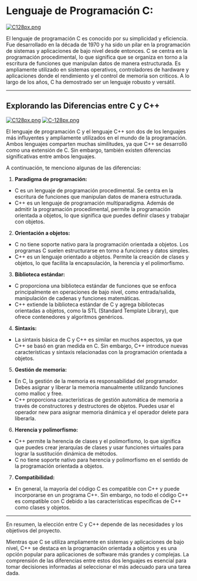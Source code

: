 # Lenguaje de Programación C:
[![C128px.png](https://i.postimg.cc/9Q6YyQC4/C128px.png)](https://postimg.cc/3kZGT7y7)

El lenguaje de programación C es conocido por su simplicidad y eficiencia. 
Fue desarrollado en la década de 1970 y ha sido un pilar en la programación de sistemas y aplicaciones de bajo nivel desde entonces. C se centra en la programación procedimental, lo que significa que se organiza en torno a la escritura de funciones que manipulan datos de manera estructurada. Es ampliamente utilizado en sistemas operativos, controladores de hardware y aplicaciones donde el rendimiento y el control de memoria son críticos. A lo largo de los años, C ha demostrado ser un lenguaje robusto y versátil.

----------
## Explorando las Diferencias entre C y C++

[![C128px.png](https://i.postimg.cc/9Q6YyQC4/C128px.png)](https://postimg.cc/3kZGT7y7)
[![C-128px.png](https://i.postimg.cc/vT2WTQ0Z/C-128px.png)](https://postimg.cc/7J7CQyvF)

El lenguaje de programación C y el lenguaje C++ son dos de los lenguajes más influyentes y ampliamente utilizados en el mundo de la programación. Ambos lenguajes comparten muchas similitudes, ya que C++ se desarrolló como una extensión de C.
Sin embargo, también existen diferencias significativas entre ambos lenguajes.

A continuación, te menciono algunas de las diferencias:

1. **Paradigma de programación:**
- C es un lenguaje de programación procedimental. Se centra en la escritura de funciones que manipulan datos de manera estructurada.
- C++ es un lenguaje de programación multiparadigma. Además de admitir la programación procedimental, permite la programación orientada a objetos, lo que significa que puedes definir clases y trabajar con objetos.

2. **Orientación a objetos:**
- C no tiene soporte nativo para la programación orientada a objetos. Los programas C suelen estructurarse en torno a funciones y datos simples.
- C++ es un lenguaje orientado a objetos. Permite la creación de clases y objetos, lo que facilita la encapsulación, la herencia y el polimorfismo.

3. **Biblioteca estándar:**
- C proporciona una biblioteca estándar de funciones que se enfoca principalmente en operaciones de bajo nivel, como entrada/salida, manipulación de cadenas y funciones matemáticas.
- C++ extiende la biblioteca estándar de C y agrega bibliotecas orientadas a objetos, como la STL (Standard Template Library), que ofrece contenedores y algoritmos genéricos.

4. **Sintaxis:**
- La sintaxis básica de C y C++ es similar en muchos aspectos, ya que C++ se basó en gran medida en C.
Sin embargo, C++ introduce nuevas características y sintaxis relacionadas con la programación orientada a objetos.

5. **Gestión de memoria:**
- En C, la gestión de la memoria es responsabilidad del programador. Debes asignar y liberar la memoria manualmente utilizando funciones como malloc y free.
- C++ proporciona características de gestión automática de memoria a través de constructores y destructores de objetos. Puedes usar el operador new para asignar memoria dinámica y el operador delete para liberarla.

6. **Herencia y polimorfismo:**
- C++ permite la herencia de clases y el polimorfismo, lo que significa que puedes crear jerarquías de clases y usar funciones virtuales para lograr la sustitución dinámica de métodos.
- C no tiene soporte nativo para herencia y polimorfismo en el sentido de la programación orientada a objetos.

7. **Compatibilidad:** 
- En general, la mayoría del código C es compatible con C++ y puede incorporarse en un programa C++.
Sin embargo, no todo el código C++ es compatible con C debido a las características específicas de C++ como clases y objetos.

----------
En resumen, la elección entre C y C++ depende de las necesidades y los objetivos del proyecto. 

Mientras que C se utiliza ampliamente en sistemas y aplicaciones de bajo nivel, C++ se destaca en la programación orientada a objetos y es una opción popular para aplicaciones de software más grandes y complejas. La comprensión de las diferencias entre estos dos lenguajes es esencial para tomar decisiones informadas al seleccionar el más adecuado para una tarea dada.
